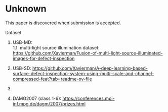 # Unknown
This paper is discovered when submission is accepted.

Dataset

1. USB-MD: <br>
1.1. multi-light source illumination dataset: https://github.com/Xavierman/Fusion-of-multi-light-source-illuminated-images-for-defect-inspection
   
3. USB-SD: https://github.com/Xavierman/A-deep-learning-based-surface-defect-inspection-system-using-multi-scale-and-channel-compressed-feat?tab=readme-ov-file
4. 
5. DAMG2007 (class 1-6): https://conferences.mpi-inf.mpg.de/dagm/2007/prizes.html
